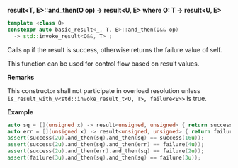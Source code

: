 **result&lt;T, E&gt;::and_then(O op) -> result&lt;U, E&gt;**
**where O: T -> result&lt;U, E&gt;**

```cpp
template <class O>
constexpr auto basic_result<_, T, E>::and_then(O&& op)
  -> std::invoke_result<O&&, T> ;
```

Calls `op` if the result is success, otherwise returns the failure value of self.

This function can be used for control flow based on result values.

**Remarks**

This constructor shall not participate in overload resolution unless `is_result_with_v<std::invoke_result_t<O, T>, failure<E>>` is true.

**Example**

```cpp
auto sq = [](unsigned x) -> result<unsigned, unsigned> { return success(x * x); };
auto err = [](unsigned x) -> result<unsigned, unsigned> { return failure(x); };
assert(success(2u).and_then(sq).and_then(sq) == success(16u));
assert(success(2u).and_then(sq).and_then(err) == failure(4u));
assert(success(2u).and_then(err).and_then(sq) == failure(2u));
assert(failure(3u).and_then(sq).and_then(sq) == failure(3u));
```
